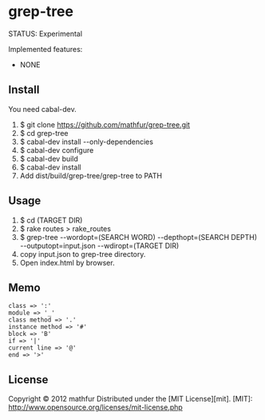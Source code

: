grep-tree
=========
STATUS: Experimental

Implemented features:
 * NONE

Install
-------
You need cabal-dev.
 1. $ git clone https://github.com/mathfur/grep-tree.git
 2. $ cd grep-tree
 3. $ cabal-dev install --only-dependencies
 4. $ cabal-dev configure
 5. $ cabal-dev build
 6. $ cabal-dev install
 7. Add dist/build/grep-tree/grep-tree to PATH

Usage
-----
 1. $ cd (TARGET DIR)
 1. $ rake routes > rake_routes
 2. $ grep-tree --wordopt=(SEARCH WORD) --depthopt=(SEARCH DEPTH) --outputopt=input.json --wdiropt=(TARGET DIR)
 3. copy input.json to grep-tree directory.
 4. Open index.html by browser.

Memo
----
```
class => ':'
module => '_'
class method => '.'
instance method => '#'
block => 'B'
if => '|'
current line => '@'
end => '>'
```

License
-------
Copyright &copy; 2012 mathfur
Distributed under the [MIT License][mit].
[MIT]: http://www.opensource.org/licenses/mit-license.php
